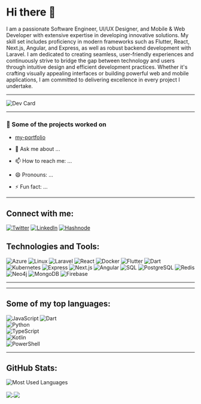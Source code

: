 
# Hi there 👋

I am a passionate Software Engineer, UI/UX Designer, and Mobile & Web Developer with extensive expertise in developing innovative solutions. My skill set includes proficiency in modern frameworks such as Flutter, React, Next.js, Angular, and Express, as well as robust backend development with Laravel. I am dedicated to creating seamless, user-friendly experiences and continuously strive to bridge the gap between technology and users through intuitive design and efficient development practices. Whether it's crafting visually appealing interfaces or building powerful web and mobile applications, I am committed to delivering excellence in every project I undertake.

---
![Dev Card](https://github.com/mcdarsenekmwale/devcard) 


<!--
**mcdarsenekmwale/mcdarsenekmwale** is a ✨ _special_ ✨ repository because its `README.md` (this file) appears on your GitHub profile.

Here are some ideas to get you started:

- 🔭 I’m currently working on ...
- 🌱 I’m currently learning ...
- 👯 I’m looking to collaborate on ...
- 🤔 I’m looking for help with ...
- 💬 Ask me about ...
- 📫 How to reach me: ...
- 😄 Pronouns: ...
- ⚡ Fun fact: ...
-->



--- 

### 🌟 Some of the projects worked on
- [my-portfolio](https://github.com/mcdarsenekmwale?tab=repositories)

-  💬 Ask me about ...
- 📫 How to reach me: ...
- 😄 Pronouns: ...
- ⚡ Fun fact: ...

---

## Connect with me:
[![Twitter](https://img.shields.io/twitter/follow/username?style=social)](https://twitter.com/username)
[![LinkedIn](https://img.shields.io/badge/-LinkedIn-blue?style=social&logo=linkedin)](https://www.linkedin.com/in/albertbanda-tech)
[![Hashnode](https://img.shields.io/badge/-Hashnode-blue?style=social&logo=hashnode)](https://hashnode.com/@username)

## Technologies and Tools:
![Azure](https://img.shields.io/badge/Azure-0078D4?style=for-the-badge&logo=microsoft-azure&logoColor=white)
![Linux](https://img.shields.io/badge/Linux-FCC624?style=for-the-badge&logo=linux&logoColor=white)
![Laravel](https://img.shields.io/badge/Laravel-FF2D20?style=for-the-badge&logo=laravel&logoColor=white)
![React](https://img.shields.io/badge/React-61DAFB?style=for-the-badge&logo=react&logoColor=black)
![Docker](https://img.shields.io/badge/Docker-2496ED?style=for-the-badge&logo=docker&logoColor=white)
![Flutter](https://img.shields.io/badge/Flutter-02569B?style=for-the-badge&logo=flutter&logoColor=white)
![Dart](https://img.shields.io/badge/Dart-0175C2?style=for-the-badge&logo=dart&logoColor=white)
![Kubernetes](https://img.shields.io/badge/Kubernetes-326CE5?style=for-the-badge&logo=kubernetes&logoColor=white)
![Express](https://img.shields.io/badge/Express-000000?style=for-the-badge&logo=express&logoColor=white)
![Next.js](https://img.shields.io/badge/Next.js-000000?style=for-the-badge&logo=nextdotjs&logoColor=white)
![Angular](https://img.shields.io/badge/Angular-DD0031?style=for-the-badge&logo=angular&logoColor=white)
![SQL](https://img.shields.io/badge/SQL-003B57?style=for-the-badge&logo=sql&logoColor=white)
![PostgreSQL](https://img.shields.io/badge/PostgreSQL-4169E1?style=for-the-badge&logo=postgresql&logoColor=white)
![Redis](https://img.shields.io/badge/Redis-DC382D?style=for-the-badge&logo=redis&logoColor=white)
![Neo4j](https://img.shields.io/badge/Neo4j-008CC1?style=for-the-badge&logo=neo4j&logoColor=white)
![MongoDB](https://img.shields.io/badge/MongoDB-47A248?style=for-the-badge&logo=mongodb&logoColor=white)
![Firebase](https://img.shields.io/badge/Firebase-F7DF1E?style=for-the-badge&logo=firebase&logoColor=black)

---

---

## Some of my top languages:
![JavaScript](https://img.shields.io/badge/JavaScript-F7DF1E?style=for-the-badge&logo=javascript&logoColor=black)
![Dart](https://img.shields.io/badge/Dart-0175C2?style=for-the-badge&logo=dart&logoColor=white)       
![Python](https://img.shields.io/badge/Python-3776AB?style=for-the-badge&logo=python&logoColor=white)    
![TypeScript](https://img.shields.io/badge/TypeScript-3178C6?style=for-the-badge&logo=typescript&logoColor=white)       
![Kotlin](https://img.shields.io/badge/Kotlin-0095D5?style=for-the-badge&logo=kotlin&logoColor=white)      
![PowerShell](https://img.shields.io/badge/PowerShell-5391FE?style=for-the-badge&logo=powershell&logoColor=white)      


---

## GitHub Stats:
![Most Used Languages](https://github-readme-stats.vercel.app/api/top-langs/?username=mcdarsenekmwale&hide_progress=true)
<!--![Total Contributions](https://github-readme-stats.vercel.app/api?username=mcdarsenekmwale&hide=prs&show_icons=true) --!>


<a href="https://github.com/mcdarsenekmwale/travel-app">
  <img align="center" src="https://github-readme-stats.vercel.app/api/pin/?username=mcdarsenekmwale&repo=travel-app" />
</a>
<a href="https://github.com/mcdarsenekmwale/crypto_app">
  <img align="center" src="https://github-readme-stats.vercel.app/api/pin/?username=mcdarsenekmwale&repo=crypto_app" />
</a>
